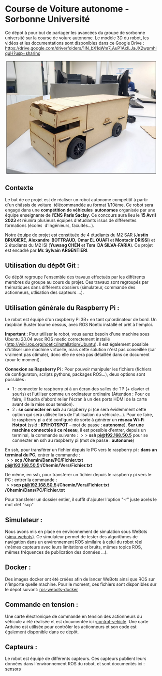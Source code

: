 # Course de Voiture autonome - Sorbonne Université

Ce dépot à pour but de partager les avancées du groupe de sorbonne université sur la course de voiure autonome. Le modèle 3D du robot, les vidéos et les documentations sont disponibles dans ce Google Drive : https://drive.google.com/drive/folders/1IN_bX1qWm7_AuP1AxILJaJX2wpmhlquH?usp=sharing  
  
<img src="https://github.com/Intelligent-Systems-MSc/cva-su/blob/main/vehicle.png" width="600">  
  

## Contexte
Le but de ce projet est de réaliser un robot autonome compétitif à partir d'un châssis de voiture 
télécommandée au format 1/10ème. Ce robot sera engagé dans une **compétition de véhicules 
autonomes** organisée par une équipe enseignante de l'**ENS Paris Saclay**. Ce concours aura lieu le
**15 Avril 2023** et réunira plusieurs équipes d'étudiants issus de différentes formations (écoles 
d'ingénieurs, facultés…).  
  
Notre équipe de projet est constituée de 4 étudiants du M2 SAR (**Justin BRUGIERE**, **Alexandre 
BOTTRAUD**, **Omar EL OUAFI** et **Montacir DRISSI**) et 2 étudiants du M2 ISI (**Yuwang CHEN** et **Tom 
DA SILVA-FARIA**). Ce projet est encadré par **Mr. Sylvain ARGENTIERI**.   
  
## Utilisation du dépôt Git : 
Ce dépôt regroupe l'ensemble des travaux effectués par les différents membres du groupe au cours du projet. Ces travaux sont regroupés par thématiques dans différents dossiers (simulateur, commande des actionneurs, utlisation des capteurs ...). 

## Utilisation générale du Raspberry Pi : 
Le robot est équipé d'un raspberry Pi 3B+ en tant qu'ordinateur de bord. Un raspbian Buster tourne dessus, avec ROS Noetic installé et prêt à l'emploi.    
    
**Important** : Pour utiliser le robot, vous aurez besoin d'une machine sous Ubuntu 20.04 avec ROS noetic correctement installé (http://wiki.ros.org/noetic/Installation/Ubuntu). Il est également possible d'utiliser une machine virtuelle, mais cette solution n'est pas conseillée (car vraiment pas otimale), donc elle ne sera pas détailléé dans ce document (pour le moment).   
  
**Connexion au Rapsberry Pi** : Pour pouvoir manipuler les fichiers (fichiers de configuraton, scripts pythons, packages ROS...), deux options sont possibles : 
- 1 : connecter le raspberry pi à un écran des salles de TP (+ clavier et souris) et l'utiliser comme un ordinateur ordinaire (Attention : Pour ce faire, il faudra d'abord relier l'écran à un des ports HDMI de la carte avant de la mise sous tension). 
- 2 : **se connecter en ssh** au raspberry pi (ce sera évidemment cette option qui sera utilisée lors de l'utilisation du véhicule...). Pour ce faire, le raspberry pi a été configuré de sorte à générer un **réseau Wi-Fi Hotpot** (ssid : **RPIHOTSPOT** – mot de passe : **autonome**). **Sur une machine connectée à ce réseau**, il est possible d'entrer, depuis un terminal, la commande suivante : $>>$ **ssh pi@192.168.50.5** pour se connecter en ssh au raspberry pi (mot de passe : **autonome**)
  
En ssh, pour transférer un fichier depuis le PC vers le raspberry pi : **dans un terminal du PC**, entrer la commande :  
$>>$ **scp /Chemin/Dans/PC/Fichier.txt pi@192.168.50.5:/Chemin/Vers/Fichier.txt**   
  
De même, en ssh,  pour transferer un fichier depuis le raspberry pi vers le PC : entrer la commande :   
$>>$**scp pi@192.168.50.5:/Chemin/Vers/Fichier.txt /Chemin/Dans/PC/Fichier.txt**
  
Pour transferer un dossier entier, il suffit d'ajouter l'option "-r" juste aorès le mot clef "scp" 

## Simulateur : 
Nous avons mis en place en environnement de simulation sous WeBots ([simu-webots](https://github.com/Intelligent-Systems-MSc/cva-su/tree/main/SimuWebots)). Ce simulateur permet de tester des algorithmes de navigation dans un environnement ROS similaire à celui du robot réel (mêmes capteurs avec leurs limitations et bruits, mêmes topics ROS, mêmes fréquences de publication des données ...). 

## Docker : 
Des images docker ont été créées afin de lancer WeBots ainsi que ROS sur n'importe quelle machine. Pour le moment, ces fichiers sont disponibles sur le dépot suivant: [ros-webots-docker](https://github.com/Teiwin/ros-webots-docker)

## Commande en tension : 
Une carte électronique de commande en tension des actionneurs du véhicule a été réalisée et est documentée ici :[control-vehicle](https://github.com/Intelligent-Systems-MSc/cva-su/tree/main/VehicleControl). Une carte Arduino est utilisée pour contrôler les actionneurs et son code est également disponible dans ce dépôt. 

## Capteurs : 
Le robot est équipé de différents capteurs. Ces capteurs publient leurs données dans l'environnement ROS du robot, et sont documentés ici : [sensors](https://github.com/Intelligent-Systems-MSc/cva-su/tree/main/Sensors)
